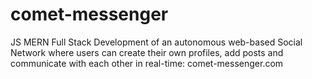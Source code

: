 # comet-messenger
JS MERN Full Stack Development of an autonomous web-based Social Network where users can create their own profiles, add posts and communicate with each other in real-time: comet-messenger.com
